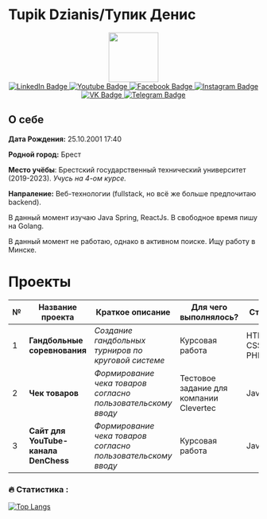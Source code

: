 # Tupik Dzianis/Тупик Денис

<div id="header" align="center">
  <img src="https://media.giphy.com/media/M9gbBd9nbDrOTu1Mqx/giphy.gif" width="100"/>
  <div id="badges">
    <a href="https://www.linkedin.com/in/dzianis-tupik-858762224/">
      <img src="https://img.shields.io/badge/LinkedIn-blue?style=for-the-badge&logo=linkedin&logoColor=white" alt="LinkedIn Badge"/>
    </a>
    <a href="https://www.youtube.com/c/DenChess25">
      <img src="https://img.shields.io/badge/YouTube-red?style=for-the-badge&logo=youtube&logoColor=white" alt="Youtube Badge"/>
    </a>
    <a href="https://www.facebook.com/dzianis.tupik/">
      <img src="https://img.shields.io/badge/Facebook-blue?logo=facebook&logoColor=white&style=for-the-badge" alt="Facebook Badge"/>
    </a>
    <a href="https://www.instagram.com/25_coolden_25">
      <img src="https://img.shields.io/badge/Instagram-red?logo=instagram&logoColor=white&style=for-the-badge" alt="Instagram Badge"/>
    </a>
    <a href="https://vk.com/25coolden25">
      <img src="https://img.shields.io/badge/VK-blue?logo=vk&logoColor=white&style=for-the-badge" alt="VK Badge"/>
    </a>
    <a href="https://t.me/tdl25">
      <img src="https://img.shields.io/badge/Telegram-green?logo=telegram&logoColor=white&style=for-the-badge" alt="Telegram Badge"/>
    </a>
  </div>
</div> 

## О себе

<!--## About me

**Birthday:** 25.10.2001 17:40

**Native city:** Brest

**Place of study**: Brest state technical university (2019-2023). *I'm a 4th year student.*

**Напраление:** Web technologies (fullstack, but I prefer backend).

At that moment I'm learning Java Spring, ReactJs. In free time I'm coding Golang.

--- 
-->

**Дата Рождения:** 25.10.2001 17:40

**Родной город:** Брест

**Место учёбы**: Брестский государственный технический университет (2019-2023). *Учусь на 4-ом курсе.*

**Напраление:** Веб-технологии (fullstack, но всё же больше предпочитаю backend).

В данный момент изучаю Java Spring, ReactJs. В свободное время пишу на Golang.

В данный момент не работаю, однако в активном поиске. Ищу работу в Минске.

# Проекты

| № | Название проекта | Краткое описание | Для чего выполнялось? | Стек | Ссылка |
|---------|---------|---------|---------|---------|---------|
| 1 | **Гандбольные соревнования** | *Создание гандбольных турниров по круговой системе* | Курсовая работа | HTML, CSS, PHP | [Репозиторий](https://github.com/TupikDenis/handball-tournament)|
| 2 | **Чек товаров** | *Формирование чека товаров согласно пользовательскому вводу* | Тестовое задание для компании Clevertec | Java | [Репозиторий](https://github.com/TupikDenis/test-task-for-clevertec)|
| 3 | **Сайт для YouTube- канала DenChess** | *Формирование чека товаров согласно пользовательскому вводу* | Курсовая работа | Java | [Репозиторий](https://github.com/TupikDenis/test-task-for-clevertec)|

### :fire: Статистика :
[![Top Langs](https://github-readme-stats.vercel.app/api/top-langs/?username=TupikDenis&layout=compact&theme=vision-friendly-dark)](https://github.com/anuraghazra/github-readme-stats)
